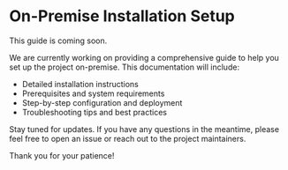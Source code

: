 # On-Premise Installation Setup

This guide is coming soon.

We are currently working on providing a comprehensive guide to help you set up the project on-premise. This documentation will include:

- Detailed installation instructions
- Prerequisites and system requirements
- Step-by-step configuration and deployment
- Troubleshooting tips and best practices

Stay tuned for updates. If you have any questions in the meantime, please feel free to open an issue or reach out to the project maintainers.

Thank you for your patience!
